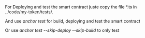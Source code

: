 For Deploying and test the smart contract juste copy the file *.ts in ../code/my-token/tests/.

And use *anchor test* for build, deploying and test the smart contract

Or use *anchor test --skip-deploy --skip-build* to only test